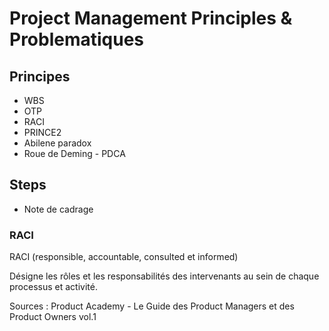 # Project Management Principles & Problematiques

## Principes
- WBS
- OTP
- RACI
- PRINCE2
- Abilene paradox
- Roue de Deming - PDCA

## Steps 
- Note de cadrage


### RACI

RACI (responsible, accountable, consulted et informed)

Désigne les rôles et les responsabilités des intervenants au sein de chaque processus et activité. 








































Sources : 
Product Academy - Le Guide des Product Managers et des Product Owners vol.1